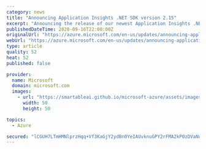 ```yaml
---
category: news
title: "Announcing Application Insights .NET SDK version 2.15"
excerpt: "Announcing the release of our newest Application Insights .NET SDK version 2.15. This release is directly in response to customer feedback and introduces a new set of features and bug fixes."
publishedDateTime: 2020-09-16T22:00:00Z
originalUrl: "https://azure.microsoft.com/en-us/updates/announcing-application-insights-net-sdk-version-215/"
webUrl: "https://azure.microsoft.com/en-us/updates/announcing-application-insights-net-sdk-version-215/"
type: article
quality: 52
heat: 52
published: false

provider:
  name: Microsoft
  domain: microsoft.com
  images:
    - url: "https://smartableai.github.io/microsoft-azure/assets/images/organizations/microsoft.com-50x50.jpg"
      width: 50
      height: 50

topics:
  - Azure

secured: "lCGUH7LTmHMNlprzHqq+Vf3KaGjY2ydBn0YeIAUvknuGPY2rFMA2kP0zDVaNuHTJhIpChWrfyWz010Eu5t2+kAKz83s3ctwYwBx+Y6+dieUxzAQZA3ShAn1JjupPalZajsayhEsG5ZSKYjvKuLASm6y9f8cD5PVhhIlIK8idXboni0/fgxChyBCq+olnJvQP4p8j1B+AZghURwYqtGBL6HUOhAnrfhZIzAOjI8kYcJ4wx8RL/n9AMAMIpA0cCsmHt/mPTpt8zsVwHN18P0XfjFzcXsN0fIb/XelIJOLMixIXqleVasPMM1khK8pbj1YsVJV5MkoMbozFjlvVdE0zsRYuWDK3OerBCytzzGv07Cw=;6bF9CJbhhYaSLQsKUK47Mg=="
---
```


